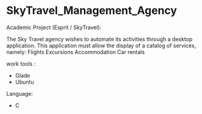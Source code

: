 # SkyTravel_Management_Agency 

Academic Project (Esprit / SkyTravel):

The Sky Travel agency wishes to automate its activities
through a desktop application. This application must
allow the display of a catalog of services, namely:
Flights
Excursions
Accommodation
Car rentals

 work tools :
- Glade
- Ubuntu

Language:
- C
